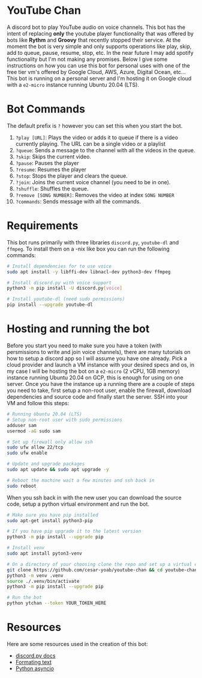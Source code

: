 # YouTube Chan
A discord bot to play YouTube audio on voice channels. This bot has the intent of replacing **only** the youtube player functionality
that was offered by bots like **Rythm** and **Groovy** that recently stopped their service. At the moment the bot is very simple and only 
supports operations like play, skip, add to queue, pause, resume, stop, etc. In the near future I may add spotify functionality but I'm not making any promises.
Below I give some instructions on how you can use this bot for personal uses with one of the free tier vm's offered by Google Cloud, AWS, Azure, Digital Ocean, etc... This bot is running
on a personal server and I'm hosting it on Google cloud with a `e2-micro` instance running Ubuntu 20.04 (LTS).

# Bot Commands
The default prefix is `?` however you can set this when you start the bot.

1. `?play [URL]`: Plays the video or adds it to queue if there is a video currently playing. The URL can be a single video or a playlist 
2. `?queue`: Sends a message to the channel with all the videos in the queue.
3. `?skip`: Skips the current video. 
4. `?pause`: Pauses the player 
5. `?resume`: Resumes the player
6. `?stop`: Stops the player and clears the queue.
7. `?join`: Joins the current voice channel (you need to be in one).
8. `?shuffle`: Shuffles the queue.
9. `?remove [SONG NUMBER]`: Removes the video at index `SONG NUMBER`
10. `?commands`: Sends message with all the commands.

# Requirements
This bot runs primarily with three libraries `discord.py`, `youtube-dl` and `ffmpeg`. To install them on a -nix like box you can run the following commands:

```bash
# Install dependencies for to use voice
sudo apt install -y libffi-dev libnacl-dev python3-dev ffmpeg

# Install discord.py with voice support
python3 -m pip install -U discord.py[voice]

# Install youtube-dl (need sudo permissions)
pip install --upgrade youtube-dl
```

# Hosting and running the bot
Before you start you need to make sure you have a token (with persmissions to write and join voice channels), 
there are many tutorials on how to setup a discord app so I will assume you have one already.
Pick a cloud provider and launch a VM instance with your desired specs and os, in my case I will be hosting the bot on a `e2-micro` (2 vCPU, 1GB memory) instance running Ubuntu 20.04
on GCP, this is enough for using on one server. Once you have the instance up a running there are a couple of steps you need to take, first setup a non-root user,
enable the firewall, download dependencies and source code and finally start the server. SSH into your VM and follow this steps:

```bash
# Running Ubuntu 20.04 (LTS)
# Setup non-root user with sudo permissions
adduser sam
usermod -aG sudo sam

# Set up firewall only allow ssh
sudo ufw allow 22/tcp
sudo ufw enable

# Update and upgrade packages
sudo apt update && sudo apt upgrade -y

# Reboot the machine wait a few minutes and ssh back in
sudo reboot
```
When you ssh back in with the new user you can download the source code, setup a python virtual environment and run the bot. 

```bash
# Make sure you have pip installed
sudo apt-get install python3-pip

# If you have pip upgrade it to the latest version
python3 -m pip install --upgrade pip

# Install venv
sudo apt install pyton3-venv

# On a directory of your choosing clone the repo and set up a virtual env
git clone https://github.com/cesar-yoab/youtube-chan && cd youtube-chan/
python3 -m venv .venv
source ./.venv/bin/activate
python3 -m pip install --upgrade pip

# Run the bot
python ytchan --token YOUR_TOKEN_HERE
```

# Resources
Here are some resources used in the creation of this bot:

- [discord.py docs](https://discordpy.readthedocs.io/en/stable/index.html#)
- [Formating text](https://python.plainenglish.io/python-discord-bots-formatting-text-efca0c5dc64a)
- [Python asyncio](https://docs.python.org/3/library/asyncio.html)

